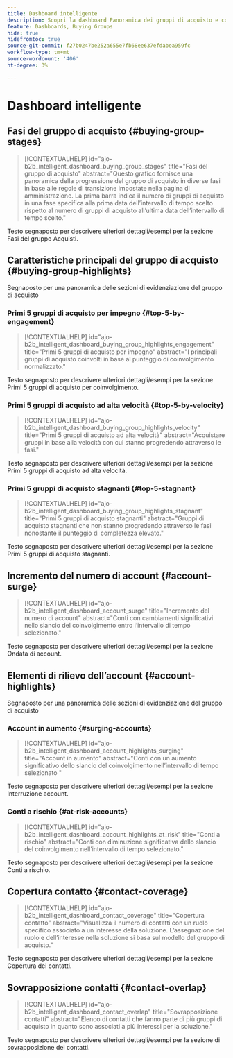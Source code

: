 ```yaml
---
title: Dashboard intelligente
description: Scopri la dashboard Panoramica dei gruppi di acquisto e come consente il Sales Handoff dal team Marketing.
feature: Dashboards, Buying Groups
hide: true
hidefromtoc: true
source-git-commit: f27b0247be252a655e7fb68ee637efdabea959fc
workflow-type: tm+mt
source-wordcount: '406'
ht-degree: 3%

---
```


# Dashboard intelligente


## Fasi del gruppo di acquisto {#buying-group-stages}

>[!CONTEXTUALHELP]
>id="ajo-b2b_intelligent_dashboard_buying_group_stages"
>title="Fasi del gruppo di acquisto"
>abstract="Questo grafico fornisce una panoramica della progressione del gruppo di acquisto in diverse fasi in base alle regole di transizione impostate nella pagina di amministrazione. La prima barra indica il numero di gruppi di acquisto in una fase specifica alla prima data dell’intervallo di tempo scelto rispetto al numero di gruppi di acquisto all’ultima data dell’intervallo di tempo scelto."

Testo segnaposto per descrivere ulteriori dettagli/esempi per la sezione Fasi del gruppo Acquisti.

## Caratteristiche principali del gruppo di acquisto {#buying-group-highlights}

Segnaposto per una panoramica delle sezioni di evidenziazione del gruppo di acquisto

### Primi 5 gruppi di acquisto per impegno {#top-5-by-engagement}

>[!CONTEXTUALHELP]
>id="ajo-b2b_intelligent_dashboard_buying_group_highlights_engagement"
>title="Primi 5 gruppi di acquisto per impegno"
>abstract="I principali gruppi di acquisto coinvolti in base al punteggio di coinvolgimento normalizzato."

Testo segnaposto per descrivere ulteriori dettagli/esempi per la sezione Primi 5 gruppi di acquisto per coinvolgimento.

### Primi 5 gruppi di acquisto ad alta velocità {#top-5-by-velocity}

>[!CONTEXTUALHELP]
>id="ajo-b2b_intelligent_dashboard_buying_group_highlights_velocity"
>title="Primi 5 gruppi di acquisto ad alta velocità"
>abstract="Acquistare gruppi in base alla velocità con cui stanno progredendo attraverso le fasi."

Testo segnaposto per descrivere ulteriori dettagli/esempi per la sezione Primi 5 gruppi di acquisto ad alta velocità.

### Primi 5 gruppi di acquisto stagnanti {#top-5-stagnant}

>[!CONTEXTUALHELP]
>id="ajo-b2b_intelligent_dashboard_buying_group_highlights_stagnant"
>title="Primi 5 gruppi di acquisto stagnanti"
>abstract="Gruppi di acquisto stagnanti che non stanno progredendo attraverso le fasi nonostante il punteggio di completezza elevato."

Testo segnaposto per descrivere ulteriori dettagli/esempi per la sezione Primi 5 gruppi di acquisto stagnanti.

## Incremento del numero di account {#account-surge}

>[!CONTEXTUALHELP]
>id="ajo-b2b_intelligent_dashboard_account_surge"
>title="Incremento del numero di account"
>abstract="Conti con cambiamenti significativi nello slancio del coinvolgimento entro l’intervallo di tempo selezionato."

Testo segnaposto per descrivere ulteriori dettagli/esempi per la sezione Ondata di account.

## Elementi di rilievo dell’account {#account-highlights}

Segnaposto per una panoramica delle sezioni di evidenziazione del gruppo di acquisto

### Account in aumento {#surging-accounts}

>[!CONTEXTUALHELP]
>id="ajo-b2b_intelligent_dashboard_account_highlights_surging"
>title="Account in aumento"
>abstract="Conti con un aumento significativo dello slancio del coinvolgimento nell’intervallo di tempo selezionato "

Testo segnaposto per descrivere ulteriori dettagli/esempi per la sezione Interruzione account.

### Conti a rischio {#at-risk-accounts}

>[!CONTEXTUALHELP]
>id="ajo-b2b_intelligent_dashboard_account_highlights_at_risk"
>title="Conti a rischio"
>abstract="Conti con diminuzione significativa dello slancio del coinvolgimento nell’intervallo di tempo selezionato."

Testo segnaposto per descrivere ulteriori dettagli/esempi per la sezione Conti a rischio.

## Copertura contatto {#contact-coverage}

>[!CONTEXTUALHELP]
>id="ajo-b2b_intelligent_dashboard_contact_coverage"
>title="Copertura contatto"
>abstract="Visualizza il numero di contatti con un ruolo specifico associato a un interesse della soluzione. L’assegnazione del ruolo e dell’interesse nella soluzione si basa sul modello del gruppo di acquisto."

Testo segnaposto per descrivere ulteriori dettagli/esempi per la sezione Copertura dei contatti.

## Sovrapposizione contatti {#contact-overlap}

>[!CONTEXTUALHELP]
>id="ajo-b2b_intelligent_dashboard_contact_overlap"
>title="Sovrapposizione contatti"
>abstract="Elenco di contatti che fanno parte di più gruppi di acquisto in quanto sono associati a più interessi per la soluzione."

Testo segnaposto per descrivere ulteriori dettagli/esempi per la sezione di sovrapposizione dei contatti.
